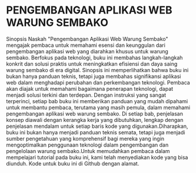 # PENGEMBANGAN APLIKASI WEB WARUNG SEMBAKO

Sinopsis Naskah
"Pengembangan Aplikasi Web Warung Sembako" mengajak pembaca untuk memahami esensi dan keunggulan dari pengembangan aplikasi web yang diarahkan khusus untuk warung sembako. Berfokus pada teknologi, buku ini membahas langkah-langkah konkrit dan solusi praktis untuk meningkatkan efisiensi dan daya saing warung sembako di era digital. Sinopsis ini memperlihatkan bahwa buku ini bukan hanya panduan teknis, tetapi juga membahas signifikansi aplikasi web dalam menghadapi perubahan dan perkembangan teknologi. Pembaca akan diajak untuk memahami bagaimana penerapan teknologi, dapat menjadi solusi terkini dan terdepan. Dengan instruksi yang sangat terperinci, setiap bab buku ini memberikan panduan yang mudah dipahami untuk membantu pembaca, terutama yang masih pemula, dalam memahami pengembangan aplikasi web warung sembako. Di setiap bab, penjelasan konsep diawali dengan kerangka kerja yang dibutuhkan, lengkap dengan penjelasan mendalam untuk setiap baris kode yang digunakan.Diharapkan, buku ini bukan hanya menjadi panduan teknis semata, tetapi juga menjadi sumber pengetahuan yang komprehensif bagi mereka yang ingin mengoptimalkan penggunaan teknologi dalam pengembangan dan pengelolaan warung sembako.Untuk memudahkan pembaca dalam mempelajari tutorial pada buku ini, kami telah menyediakan kode yang bisa diunduh. Kode untuk buku ini di Github dengan alamat.